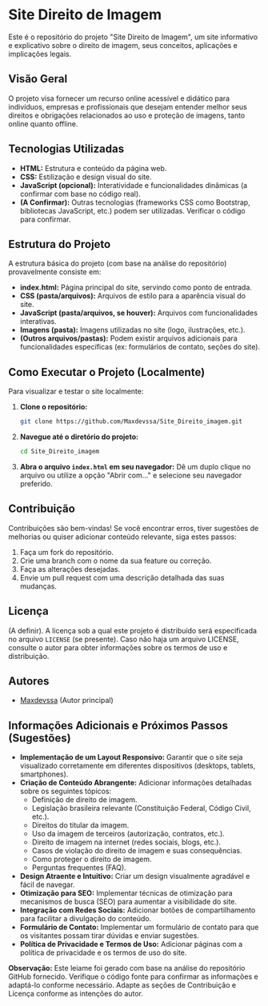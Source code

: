 # Site Direito de Imagem

Este é o repositório do projeto "Site Direito de Imagem", um site informativo e explicativo sobre o direito de imagem, seus conceitos, aplicações e implicações legais.

## Visão Geral

O projeto visa fornecer um recurso online acessível e didático para indivíduos, empresas e profissionais que desejam entender melhor seus direitos e obrigações relacionados ao uso e proteção de imagens, tanto online quanto offline.

## Tecnologias Utilizadas

*   **HTML:** Estrutura e conteúdo da página web.
*   **CSS:** Estilização e design visual do site.
*   **JavaScript (opcional):** Interatividade e funcionalidades dinâmicas (a confirmar com base no código real).
*   **(A Confirmar):** Outras tecnologias (frameworks CSS como Bootstrap, bibliotecas JavaScript, etc.) podem ser utilizadas. Verificar o código para confirmar.

## Estrutura do Projeto

A estrutura básica do projeto (com base na análise do repositório) provavelmente consiste em:

*   **index.html:** Página principal do site, servindo como ponto de entrada.
*   **CSS (pasta/arquivos):** Arquivos de estilo para a aparência visual do site.
*   **JavaScript (pasta/arquivos, se houver):** Arquivos com funcionalidades interativas.
*   **Imagens (pasta):** Imagens utilizadas no site (logo, ilustrações, etc.).
*   **(Outros arquivos/pastas):** Podem existir arquivos adicionais para funcionalidades específicas (ex: formulários de contato, seções do site).

## Como Executar o Projeto (Localmente)

Para visualizar e testar o site localmente:

1.  **Clone o repositório:**

    ```bash
    git clone https://github.com/Maxdevssa/Site_Direito_imagem.git
    ```

2.  **Navegue até o diretório do projeto:**

    ```bash
    cd Site_Direito_imagem
    ```

3.  **Abra o arquivo `index.html` em seu navegador:** Dê um duplo clique no arquivo ou utilize a opção "Abrir com..." e selecione seu navegador preferido.

## Contribuição

Contribuições são bem-vindas! Se você encontrar erros, tiver sugestões de melhorias ou quiser adicionar conteúdo relevante, siga estes passos:

1.  Faça um fork do repositório.
2.  Crie uma branch com o nome da sua feature ou correção.
3.  Faça as alterações desejadas.
4.  Envie um pull request com uma descrição detalhada das suas mudanças.

## Licença

(A definir). A licença sob a qual este projeto é distribuído será especificada no arquivo `LICENSE` (se presente). Caso não haja um arquivo LICENSE, consulte o autor para obter informações sobre os termos de uso e distribuição.

## Autores

*   [Maxdevssa](https://github.com/Maxdevssa) (Autor principal)

## Informações Adicionais e Próximos Passos (Sugestões)

*   **Implementação de um Layout Responsivo:** Garantir que o site seja visualizado corretamente em diferentes dispositivos (desktops, tablets, smartphones).
*   **Criação de Conteúdo Abrangente:** Adicionar informações detalhadas sobre os seguintes tópicos:
    *   Definição de direito de imagem.
    *   Legislação brasileira relevante (Constituição Federal, Código Civil, etc.).
    *   Direitos do titular da imagem.
    *   Uso da imagem de terceiros (autorização, contratos, etc.).
    *   Direito de imagem na internet (redes sociais, blogs, etc.).
    *   Casos de violação do direito de imagem e suas consequências.
    *   Como proteger o direito de imagem.
    *   Perguntas frequentes (FAQ).
*   **Design Atraente e Intuitivo:** Criar um design visualmente agradável e fácil de navegar.
*   **Otimização para SEO:** Implementar técnicas de otimização para mecanismos de busca (SEO) para aumentar a visibilidade do site.
*   **Integração com Redes Sociais:** Adicionar botões de compartilhamento para facilitar a divulgação do conteúdo.
*   **Formulário de Contato:** Implementar um formulário de contato para que os visitantes possam tirar dúvidas e enviar sugestões.
*   **Política de Privacidade e Termos de Uso:** Adicionar páginas com a política de privacidade e os termos de uso do site.

**Observação:** Este leiame foi gerado com base na análise do repositório GitHub fornecido. Verifique o código fonte para confirmar as informações e adaptá-lo conforme necessário. Adapte as seções de Contribuição e Licença conforme as intenções do autor.

